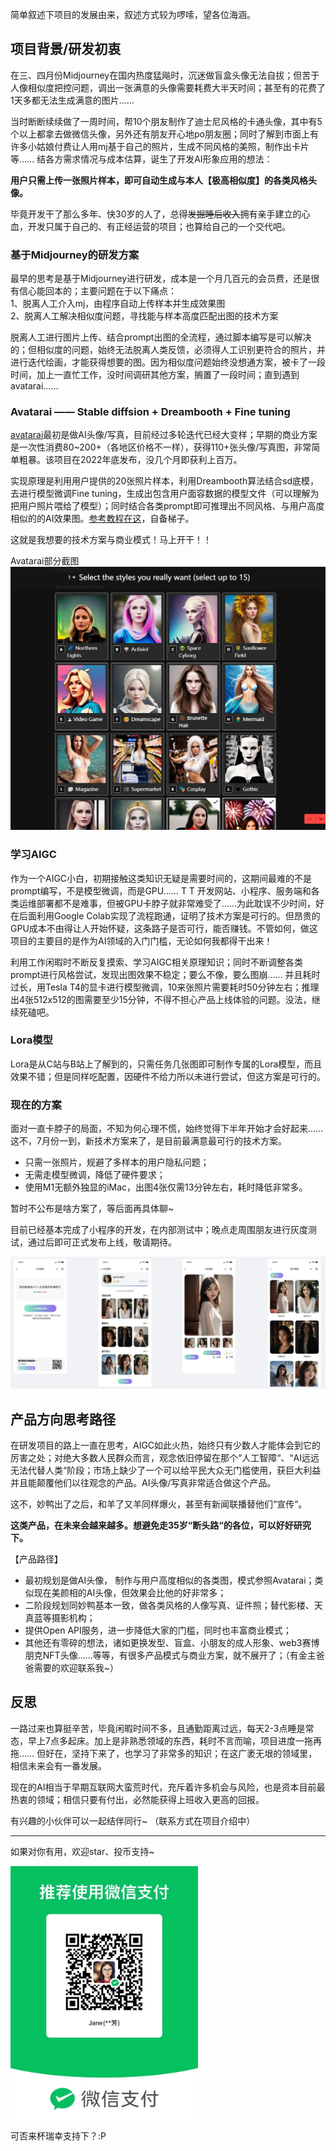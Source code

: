简单叙述下项目的发展由来，叙述方式较为啰嗦，望各位海涵。

## 项目背景/研发初衷

在三、四月份Midjourney在国内热度猛飚时，沉迷做盲盒头像无法自拔；但苦于人像相似度把控问题，调出一张满意的头像需要耗费大半天时间；甚至有的花费了1天多都无法生成满意的图片…… 
  
当时断断续续做了一周时间，帮10个朋友制作了迪士尼风格的卡通头像，其中有5个以上都拿去做微信头像，另外还有朋友开心地po朋友圈；同时了解到市面上有许多小姑娘付费让人用mj基于自己的照片，生成不同风格的美照，制作出卡片等…… 结各方需求情况与成本估算，诞生了开发AI形象应用的想法：
  
**用户只需上传一张照片样本，即可自动生成与本人【极高相似度】的各类风格头像。**
  
毕竟开发干了那么多年、快30岁的人了，总得~~发掘睡后收入~~拥有亲手建立的心血，开发只属于自己的、有正经运营的项目；也算给自己的一个交代吧。
  
  
### 基于Midjourney的研发方案
  
最早的思考是基于Midjourney进行研发，成本是一个月几百元的会员费，还是很有信心能回本的；主要问题在于以下痛点：  
1、脱离人工介入mj，由程序自动上传样本并生成效果图  
2、脱离人工解决相似度问题，寻找能与样本高度匹配出图的技术方案  
  
脱离人工进行图片上传、结合prompt出图的全流程，通过脚本编写是可以解决的；但相似度的问题，始终无法脱离人类反馈，必须得人工识别更符合的照片，并进行迭代绘画，才能获得想要的图。因为相似度问题始终没想通方案，被卡了一段时间，加上一直忙工作，没时间调研其他方案，搁置了一段时间；直到遇到avatarai……
  
  
### Avatarai —— Stable diffsion + Dreambooth + Fine tuning
  
[avatarai](https://avatarai.ai/)最初是做AI头像/写真，目前经过多轮迭代已经大变样；早期的商业方案是一次性消费80~200+（各地区价格不一样），获得110+张头像/写真图，非常简单粗暴。该项目在2022年底发布，没几个月即获利上百万。
  
实现原理是利用用户提供的20张照片样本，利用Dreambooth算法结合sd底模，去进行模型微调Fine tuning，生成出包含用户面容数据的模型文件（可以理解为把用户照片喂给了模型）；同时结合各类prompt即可推理出不同风格、与用户高度相似的的AI效果图。[参考教程在这](https://www.youtube.com/watch?v=Bdl-jWR3Ukc)，自备梯子。
  
这就是我想要的技术方案与商业模式！马上开干！！
  
Avatarai部分截图
![](./images/avatarai.png)
  
  
### 学习AIGC
  
作为一个AIGC小白，初期接触这类知识无疑是需要时间的，这期间最难的不是prompt编写，不是模型微调，而是GPU…… T T  开发网站、小程序、服务端和各类运维部署都不是难事，但被GPU卡脖子就非常难受了……为此耽误不少时间，好在后面利用Google Colab实现了流程跑通，证明了技术方案是可行的。但昂贵的GPU成本不由得让人开始怀疑，这条路子是否可行，能否赚钱。不管如何，做这项目的主要目的是作为AI领域的入门门槛，无论如何我都得干出来！
  
利用工作闲暇时不断反复摸索、学习AIGC相关原理知识；同时不断调整各类prompt进行风格尝试，发现出图效果不稳定；要么不像，要么图崩…… 并且耗时过长，用Tesla T4的显卡进行模型微调，10来张照片需要耗时50分钟左右；推理出4张512x512的图需要至少15分钟，不得不担心产品上线体验的问题。没法，继续死磕吧。
  
  
### Lora模型
Lora是从C站与B站上了解到的，只需任务几张图即可制作专属的Lora模型，而且效果不错；但是同样吃配置，因硬件不给力所以未进行尝试，但这方案是可行的。
  
### 现在的方案
  
面对一直卡脖子的局面，不知为何心理不慌，始终觉得下半年开始才会好起来…… 这不，7月份一到，新技术方案来了，是目前最满意最可行的技术方案。
  
- 只需一张照片，规避了多样本的用户隐私问题；
- 无需走模型微调，降低了硬件要求；
- 使用M1无额外独显的iMac，出图4张仅需13分钟左右，耗时降低非常多。
  
暂时不公布是啥方案了，等后面再具体聊~
  
目前已经基本完成了小程序的开发，在内部测试中；晚点走周围朋友进行灰度测试，通过后即可正式发布上线，敬请期待。
  
![](./images/preview.png)
  
  
## 产品方向思考路径
在研发项目的路上一直在思考，AIGC如此火热，始终只有少数人才能体会到它的厉害之处；对绝大多数人民群众而言，观念依旧停留在那个“人工智障“、“AI远远无法代替人类“阶段；市场上缺少了一个可以给平民大众无门槛使用，获巨大利益并且能颠覆他们以往观念的产品。AI头像/写真非常适合做这个产品。
  
这不，妙鸭出了之后，和羊了又羊同样爆火，甚至有新闻联播替他们“宣传“。
  
**这类产品，在未来会越来越多。想避免走35岁“断头路“的各位，可以好好研究下。**
  
【产品路径】
 - 最初规划是做AI头像， 制作与用户高度相似的各类图，模式参照Avatarai；类似现在美颜相的AI头像，但效果会比他的好非常多；
 - 二阶段规划同妙鸭基本一致，做各类风格的人像写真、证件照；替代影楼、天真蓝等摄影机构；
 - 提供Open API服务，进一步降低大家的门槛，同时也丰富商业模式；
 - 其他还有零碎的想法，诸如更换发型、盲盒、小朋友的成人形象、web3赛博朋克NFT头像……等等，有很多产品模式与商业方案，就不展开了；（有金主爸爸需要的欢迎联系我~）
  
## 反思
一路过来也算挺辛苦，毕竟闲暇时间不多，且通勤距离过远，每天2-3点睡是常态，早上7点多起床。加上是非熟悉领域的东西，耗时不言而喻，项目进度一拖再拖…… 但好在，坚持下来了，也学习了非常多的知识；在这广袤无垠的领域里，相信未来会有一番发展。
  
现在的AI相当于早期互联网大蛮荒时代，充斥着许多机会与风险，也是资本目前最热衷的领域；相信只要有付出，必然能获得上班收入更高的回报。
  
有兴趣的小伙伴可以一起结伴同行~ （联系方式在项目介绍中）
  
---
  
如果对你有用，欢迎star、投币支持~
  
<img src="./images/qrcode.jpg" width="300" alt="可否来杯瑞幸支持下？:P" align="center">
  
<span>可否来杯瑞幸支持下？:P</span>